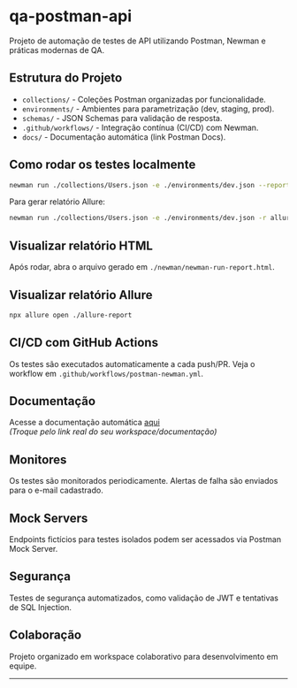 # qa-postman-api

Projeto de automação de testes de API utilizando Postman, Newman e práticas modernas de QA.

## Estrutura do Projeto

- `collections/` - Coleções Postman organizadas por funcionalidade.
- `environments/` - Ambientes para parametrização (dev, staging, prod).
- `schemas/` - JSON Schemas para validação de resposta.
- `.github/workflows/` - Integração contínua (CI/CD) com Newman.
- `docs/` - Documentação automática (link Postman Docs).

## Como rodar os testes localmente

```bash
newman run ./collections/Users.json -e ./environments/dev.json --reporters cli,html
```

Para gerar relatório Allure:
```bash
newman run ./collections/Users.json -e ./environments/dev.json -r allure
```

## Visualizar relatório HTML

Após rodar, abra o arquivo gerado em `./newman/newman-run-report.html`.

## Visualizar relatório Allure

```bash
npx allure open ./allure-report
```

## CI/CD com GitHub Actions

Os testes são executados automaticamente a cada push/PR. Veja o workflow em `.github/workflows/postman-newman.yml`.

## Documentação

Acesse a documentação automática [aqui](https://www.postman.com/your-workspace/docs)  
*(Troque pelo link real do seu workspace/documentação)*

## Monitores

Os testes são monitorados periodicamente. Alertas de falha são enviados para o e-mail cadastrado.

## Mock Servers

Endpoints fictícios para testes isolados podem ser acessados via Postman Mock Server.

## Segurança

Testes de segurança automatizados, como validação de JWT e tentativas de SQL Injection.

## Colaboração

Projeto organizado em workspace colaborativo para desenvolvimento em equipe.

---